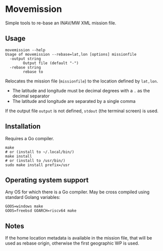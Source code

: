 # Movemission

Simple tools to re-base an INAV/MW XML mission file.

## Usage

```
movemission --help
Usage of movemission --rebase=lat,lon [options] missionfile
  -output string
    	Output file (default "-")
  -rebase string
    	rebase to
```

Relocates the mission file (`missionfile`) to the location defined by `lat,lon`.

* The latitude and longitude must be decimal degrees with a `.` as the decimal separator
* The latitude and longitude are separated by a single comma

If the output file `output` is not defined, `stdout` (the terminal screen) is used.

## Installation

Requires a Go compiler.

```
make
# or (install to ~/.local/bin/)
make install
# or (install to /usr/bin/)
sudo make install prefix=/usr
```

## Operating system support

Any OS for which there is a Go compiler. May be cross compiled using standard Golang variables:

```
GOOS=windows make
GOOS=freebsd GOARCH=riscv64 make
```

## Notes

If the home location metadata is available in the mission file, that will be used as rebase origin, otherwise the first geographic WP is used.
